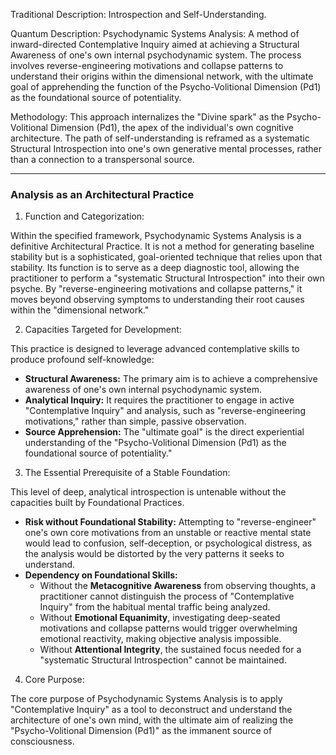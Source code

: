   

Traditional Description: Introspection and Self-Understanding.

Quantum Description: Psychodynamic Systems Analysis: A method of inward-directed Contemplative Inquiry aimed at achieving a Structural Awareness of one's own internal psychodynamic system. The process involves reverse-engineering motivations and collapse patterns to understand their origins within the dimensional network, with the ultimate goal of apprehending the function of the Psycho-Volitional Dimension (Pd1) as the foundational source of potentiality.

Methodology: This approach internalizes the "Divine spark" as the Psycho-Volitional Dimension (Pd1), the apex of the individual's own cognitive architecture. The path of self-understanding is reframed as a systematic Structural Introspection into one's own generative mental processes, rather than a connection to a transpersonal source.

---

### Analysis as an Architectural Practice

1. Function and Categorization:

Within the specified framework, Psychodynamic Systems Analysis is a definitive Architectural Practice. It is not a method for generating baseline stability but is a sophisticated, goal-oriented technique that relies upon that stability. Its function is to serve as a deep diagnostic tool, allowing the practitioner to perform a "systematic Structural Introspection" into their own psyche. By "reverse-engineering motivations and collapse patterns," it moves beyond observing symptoms to understanding their root causes within the "dimensional network."

2. Capacities Targeted for Development:

This practice is designed to leverage advanced contemplative skills to produce profound self-knowledge:

- **Structural Awareness:** The primary aim is to achieve a comprehensive awareness of one's own internal psychodynamic system.
- **Analytical Inquiry:** It requires the practitioner to engage in active "Contemplative Inquiry" and analysis, such as "reverse-engineering motivations," rather than simple, passive observation.
- **Source Apprehension:** The "ultimate goal" is the direct experiential understanding of the "Psycho-Volitional Dimension (Pd1) as the foundational source of potentiality."

3. The Essential Prerequisite of a Stable Foundation:

This level of deep, analytical introspection is untenable without the capacities built by Foundational Practices.

- **Risk without Foundational Stability:** Attempting to "reverse-engineer" one's own core motivations from an unstable or reactive mental state would lead to confusion, self-deception, or psychological distress, as the analysis would be distorted by the very patterns it seeks to understand.
- **Dependency on Foundational Skills:**
    - Without the **Metacognitive Awareness** from observing thoughts, a practitioner cannot distinguish the process of "Contemplative Inquiry" from the habitual mental traffic being analyzed.
    - Without **Emotional Equanimity**, investigating deep-seated motivations and collapse patterns would trigger overwhelming emotional reactivity, making objective analysis impossible.
    - Without **Attentional Integrity**, the sustained focus needed for a "systematic Structural Introspection" cannot be maintained.

4. Core Purpose:

The core purpose of Psychodynamic Systems Analysis is to apply "Contemplative Inquiry" as a tool to deconstruct and understand the architecture of one's own mind, with the ultimate aim of realizing the "Psycho-Volitional Dimension (Pd1)" as the immanent source of consciousness.